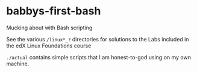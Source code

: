 # babbys-first-bash
Mucking about with Bash scripting

See the various `/linux*_?` directories for solutions to the Labs included in the edX Linux Foundations course

`./actual` contains simple scripts that I am honest-to-god using on my own machine.
